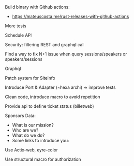 Build binary with Github actions:
- <https://mateuscosta.me/rust-releases-with-github-actions>

More tests

Schedule API

Security: filtering REST and graphql call

Find a way to fix N+1 issue when query sessions/speakers or speakers/sessions

Graphql

Patch system for SiteInfo

Introduce Port & Adapter (~hexa archi) => improve tests

Clean code, introduce macro to avoid repetition

Provide api to define ticket status (billetweb)

Sponsors Data:

- What is our mission?
- Who are we?
- What do we do? 
- Some links to introduce you: 

Use Actix-web, eyre-color

Use structural macro for authorization
